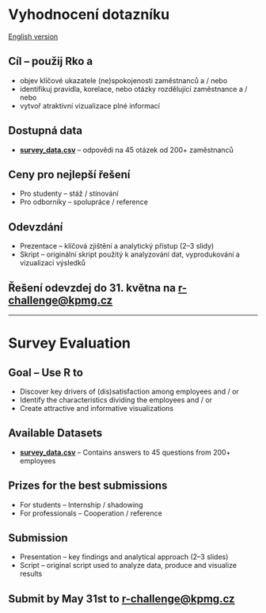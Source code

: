 # Vyhodnocení dotazníku

[English version](#survey-evaluation)

## Cíl – použij Rko a 
* objev klíčové ukazatele (ne)spokojenosti zaměstnanců a / nebo
* identifikuj pravidla, korelace, nebo otázky rozdělující zaměstnance a / nebo
* vytvoř atraktivní vizualizace plné informací

## Dostupná data

* [**survey_data.csv**](https://github.com/KPMG-CZ/R-Data-Challenge/blob/master/Survey_Evaluation/survey_data.csv) – odpovědi na 45 otázek od 200+ zaměstnanců
 
## Ceny pro nejlepší řešení

* Pro studenty – stáž / stínování 
* Pro odborníky – spolupráce / reference 

## Odevzdání

* Prezentace – klíčová zjištění a analytický přístup (2–3 slidy) 
* Skript – originální skript použitý k analyzování dat, vyprodukování a vizualizaci výsledků

## Řešení odevzdej do 31. května na r-challenge@kpmg.cz 


---


# Survey Evaluation

## Goal – Use R to
* Discover key drivers of (dis)satisfaction among employees and / or
* Identify the characteristics dividing the employees and / or
* Create attractive and informative visualizations

## Available Datasets

* [**survey_data.csv**](https://github.com/KPMG-CZ/R-Data-Challenge/blob/master/Survey_Evaluation/survey_data.csv) – Contains answers to 45 questions from 200+ employees

## Prizes for the best submissions

* For students – Internship / shadowing
* For professionals – Cooperation / reference

## Submission

* Presentation – key findings and analytical approach (2–3 slides) 
* Script – original script used to analyze data, produce and visualize results

## Submit by May 31st to r-challenge@kpmg.cz 
